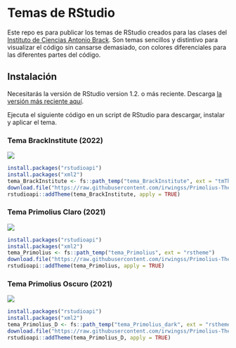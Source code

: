 # Temas de RStudio

Este repo es para publicar los temas de RStudio creados para las clases del [Instituto de Ciencias Antonio Brack](https://www.brackinstitute.com/). Son temas sencillos y distintivo para visualizar el código sin cansarse demasiado, con colores diferenciales para las diferentes partes del código.

## Instalación

Necesitarás la versión de RStudio version 1.2. o más reciente. Descarga [la versión más reciente aquí](https://www.rstudio.com/products/rstudio/download/preview/).

Ejecuta el siguiente código en un script de RStudio para descargar, instalar y aplicar el tema. 

### Tema BrackInstitute (2022)

![](figs/BrackInstitute.png)

```r
install.packages("rstudioapi")
install.packages("xml2")
tema_BrackInstitute <- fs::path_temp("tema_BrackInstitute", ext = "tmTheme")
download.file("https://raw.githubusercontent.com/irwingss/Primolius-Theme/main/BrackInstitute.tmTheme",tema_BrackInstitute)
rstudioapi::addTheme(tema_BrackInstitute, apply = TRUE)
```

### Tema Primolius Claro (2021)

![](figs/PrimoliusClaro.png)

```r
install.packages("rstudioapi")
install.packages("xml2")
tema_Primolius <- fs::path_temp("tema_Primolius", ext = "rstheme")
download.file("https://raw.githubusercontent.com/irwingss/Primolius-Theme/main/Primolius_Color.rstheme",tema_Primolius)
rstudioapi::addTheme(tema_Primolius, apply = TRUE)
```

### Tema Primolius Oscuro (2021)

![](figs/PrimoliusOscuro.png)

```r
install.packages("rstudioapi")
install.packages("xml2")
tema_Primolius_D <- fs::path_temp("tema_Primolius_dark", ext = "rstheme")
download.file("https://raw.githubusercontent.com/irwingss/Primolius-Theme/main/Primolius_Dark.rstheme", tema_Primolius_D)
rstudioapi::addTheme(tema_Primolius_D, apply = TRUE)
```
